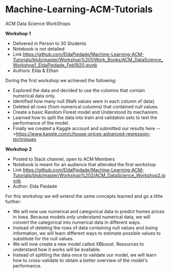 # Machine-Learning-ACM-Tutorials
ACM Data Science WorkShops

**Workshop 1** 
* Delivered in Person to 30 Students
* Notebook is not detailed
* Link https://github.com/EldaPiedade/Machine-Learning-ACM-Tutorials/blob/master/Workshop%201/Work_Books/ACM_DataScience_Workshop1_EldaPiedade_Feb1920.ipynb
* Authors: Elda & Ethan

During the first workshop we achieved the following:

* Explored the data and decided to use the columns that contain numerical data only.
* Identified how many null (NaN values were in each column of data).
* Deleted all rows (from numerical columns) that contained null values.
* Create a basic Random Forest model and Understood its mechanism.
* Learned how to split the data into train and validation sets to test the performance of the model.
* Finally we created a Kaggle account and submitted our results here -->https://www.kaggle.com/c/house-prices-advanced-regression-techniques

**Workshop 2**
* Posted to Slack channel, open to ACM Members
* Notebook is meant for an audience that attended the first workshop
* Link https://github.com/EldaPiedade/Machine-Learning-ACM-Tutorials/blob/master/Workshop%202/ACM_DataScience_Workshop2.ipynb
* Author: Elda Piedade

For this workshop we will extend the same concepts learned and go a little further:

* We will now use numerical and categorical data to predict homes prices in Iowa. Because models only understand numerical data, we will convert the categorical into numerical data in different ways.
* Instead of deleting the rows of data containing null values and losing information, we will learn different ways to estimate possible values to substitute for the null values.
* We will now create a new model called XBboost. Resources to understand how it works will be available.
* Instead of splitting the data once to validate our model, we will learn how to cross-validate to obtain a better overview of the model's performance.

